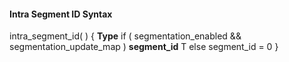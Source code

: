 #### Intra Segment ID Syntax

<div class="syntax">
intra_segment_id( ) {                                                  <b>Type</b>
    if ( segmentation_enabled && segmentation_update_map )
        <b>segment_id</b>                                                     T
    else
        segment_id = 0
}

</div>
